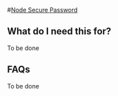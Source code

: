 #[Node Secure Password](https://github.com/treylon/node-secure-password)

## What do I need this for?
To be done

## FAQs
To be done